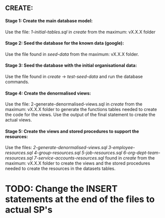 ## CREATE:
#### Stage 1: Create the main database model:
Use the file: _1-initial-tables.sql_ in _create_ from the maximum: vX.X.X folder

#### Stage 2: Seed the database for the known data (google):
Use the file found in _seed-data_ from the maximum: vX.X.X folder.

#### Stage 3: Seed the database with the initial organisational data:
Use the file found in _create_ -> _test-seed-data_ and run the database commands.

#### Stage 4: Create the denormalised views:
Use the file: 2-generate-denormalised-views.sql in _create_ from the maximum: vX.X.X folder to generate the functions
tables needed to create the code for the views. Use the output of the final statement to create the actual views.

#### Stage 5: Create the views and stored procedures to support the resources:
Use the files:
_2-generate-denormalised-views.sql_
_3-employee-resources.sql_
_4-group-resources.sql_
_5-job-resources.sql_
_6-org-dept-team-resources.sql_
_7-service-accounts-resources.sql_
found in _create_ from the maximum: vX.X.X folder to create the views and the stored procedures needed to create the 
resources in the datasets tables.

# TODO: Change the INSERT statements at the end of the files to actual SP's

 
